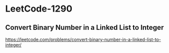 # LeetCode-1290
##  Convert Binary Number in a Linked List to Integer
https://leetcode.com/problems/convert-binary-number-in-a-linked-list-to-integer/
